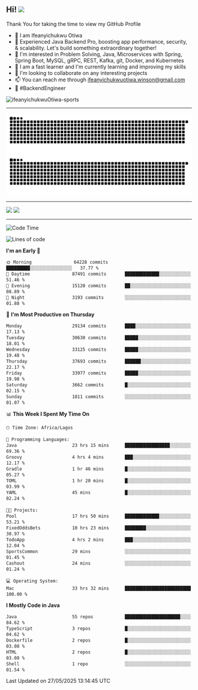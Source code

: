 <!-- BLOG-POST-LIST:START --><!-- BLOG-POST-LIST:END -->

## Hi! <img src="https://media.giphy.com/media/hvRJCLFzcasrR4ia7z/giphy.gif" width="4%"> 

Thank You for taking the time to view my GitHub Profile

- 👋 I am Ifeanyichukwu Otiwa
- 🚀 Experienced Java Backend Pro, boosting app performance, security, & scalability. Let's build something extraordinary together!
- 👀 I'm interested in Problem Solving, Java, Microservices with Spring, Spring Boot, MySQL, gRPC, REST, Kafka, git, Docker, and Kubernetes
- 🌱 I am a fast learner and I'm currently learning and improving my skills
- 💞️ I'm looking to collaborate on any interesting projects
- 📫 You can reach me through ifeanyichukwuotiwa.winson@gmail.com
- 🚀 #BackendEngineer

<p align="left" marginTop="10px"> <img src="https://komarev.com/ghpvc/?username=ifeanyichukwuOtiwa-sports&label=Profile%20views&color=0e75b6&style=for-the-badge" alt="ifeanyichukwuOtiwa-sports" /> </p>

***

<!--🐍📈SNAKEGRAPH / 🌐WEBSITE: https://github.com/Platane/snk -->
![github contribution grid snake animation](https://raw.githubusercontent.com/ifeanyichukwuOtiwa-sports/ifeanyichukwuOtiwa-sports/output/github-contribution-grid-snake-dark.svg#gh-dark-mode-only)![github contribution grid snake animation](https://raw.githubusercontent.com/ifeanyichukwuOtiwa-sports/ifeanyichukwuOtiwa-sports/output/github-contribution-grid-snake.svg#gh-light-mode-only)

***

<p float="left">
  <img float="left" src="https://github-readme-stats.vercel.app/api?username=ifeanyichukwuOtiwa-sports&count_private=true&include_all_commits=true&theme=react&show_icons=true" />
  <img float="right" src="https://github-readme-stats.vercel.app/api/top-langs/?username=ifeanyichukwuOtiwa-sports&layout=compact&show_icons=true&theme=react" /> 
</p>

***



<!--START_SECTION:waka-->
![Code Time](http://img.shields.io/badge/Code%20Time-3%2C745%20hrs%2059%20mins-blue)

![Lines of code](https://img.shields.io/badge/From%20Hello%20World%20I%27ve%20Written-49.3%20million%20lines%20of%20code-blue)

**I'm an Early 🐤** 

```text
🌞 Morning                64228 commits       █████████░░░░░░░░░░░░░░░░   37.77 % 
🌆 Daytime                87491 commits       █████████████░░░░░░░░░░░░   51.46 % 
🌃 Evening                15120 commits       ██░░░░░░░░░░░░░░░░░░░░░░░   08.89 % 
🌙 Night                  3193 commits        ░░░░░░░░░░░░░░░░░░░░░░░░░   01.88 % 
```
📅 **I'm Most Productive on Thursday** 

```text
Monday                   29134 commits       ████░░░░░░░░░░░░░░░░░░░░░   17.13 % 
Tuesday                  30630 commits       █████░░░░░░░░░░░░░░░░░░░░   18.01 % 
Wednesday                33125 commits       █████░░░░░░░░░░░░░░░░░░░░   19.48 % 
Thursday                 37693 commits       ██████░░░░░░░░░░░░░░░░░░░   22.17 % 
Friday                   33977 commits       █████░░░░░░░░░░░░░░░░░░░░   19.98 % 
Saturday                 3662 commits        █░░░░░░░░░░░░░░░░░░░░░░░░   02.15 % 
Sunday                   1811 commits        ░░░░░░░░░░░░░░░░░░░░░░░░░   01.07 % 
```


📊 **This Week I Spent My Time On** 

```text
🕑︎ Time Zone: Africa/Lagos

💬 Programming Languages: 
Java                     23 hrs 15 mins      █████████████████░░░░░░░░   69.36 % 
Groovy                   4 hrs 4 mins        ███░░░░░░░░░░░░░░░░░░░░░░   12.17 % 
Gradle                   1 hr 46 mins        █░░░░░░░░░░░░░░░░░░░░░░░░   05.27 % 
TOML                     1 hr 20 mins        █░░░░░░░░░░░░░░░░░░░░░░░░   03.99 % 
YAML                     45 mins             █░░░░░░░░░░░░░░░░░░░░░░░░   02.24 % 

🐱‍💻 Projects: 
Pool                     17 hrs 50 mins      █████████████░░░░░░░░░░░░   53.21 % 
FixedOddsBets            10 hrs 23 mins      ████████░░░░░░░░░░░░░░░░░   30.97 % 
TodoApp                  4 hrs 2 mins        ███░░░░░░░░░░░░░░░░░░░░░░   12.04 % 
SportsCommon             29 mins             ░░░░░░░░░░░░░░░░░░░░░░░░░   01.45 % 
Cashout                  24 mins             ░░░░░░░░░░░░░░░░░░░░░░░░░   01.24 % 

💻 Operating System: 
Mac                      33 hrs 32 mins      █████████████████████████   100.00 % 
```

**I Mostly Code in Java** 

```text
Java                     55 repos            █████████████████████░░░░   84.62 % 
TypeScript               3 repos             █░░░░░░░░░░░░░░░░░░░░░░░░   04.62 % 
Dockerfile               2 repos             █░░░░░░░░░░░░░░░░░░░░░░░░   03.08 % 
HTML                     2 repos             █░░░░░░░░░░░░░░░░░░░░░░░░   03.08 % 
Shell                    1 repo              ░░░░░░░░░░░░░░░░░░░░░░░░░   01.54 % 
```




 Last Updated on 27/05/2025 13:14:45 UTC
<!--END_SECTION:waka-->

<!--
<p align="center">
![trophy](https://github-profile-trophy.vercel.app/?username=ifeanyichukwuOtiwa-sports&theme=onedark) (https://github.com/ryo-ma/github-profile-trophy)
</p>
-->

<!---
ifeanyi-otiwa/ifeanyi-otiwa is a ✨ special ✨ repository because its `README.md` (this file) appears on your GitHub profile.
You can click the Preview link to take a look at your changes.
--->
